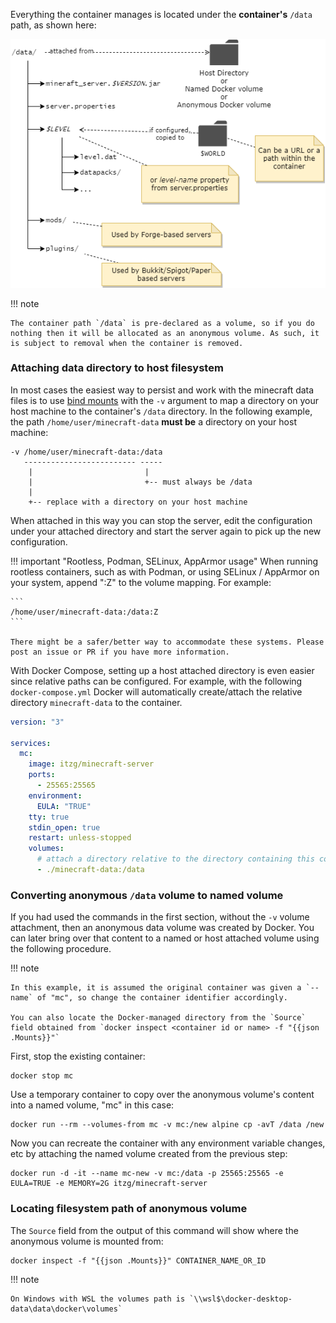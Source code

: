 Everything the container manages is located under the **container's** `/data` path, as shown here:

![](img/level-vs-world.drawio.png)

!!! note

    The container path `/data` is pre-declared as a volume, so if you do nothing then it will be allocated as an anonymous volume. As such, it is subject to removal when the container is removed. 

### Attaching data directory to host filesystem

In most cases the easiest way to persist and work with the minecraft data files is to use [bind mounts](https://docs.docker.com/storage/bind-mounts/) with the `-v` argument to map a directory on your host machine to the container's `/data` directory. In the following example, the path `/home/user/minecraft-data` **must be** a directory on your host machine:

    -v /home/user/minecraft-data:/data
       ------------------------- -----
        |                         |
        |                         +-- must always be /data
        |
        +-- replace with a directory on your host machine

When attached in this way you can stop the server, edit the configuration under your attached directory and start the server again to pick up the new configuration.

!!! important "Rootless, Podman, SELinux, AppArmor usage"
    When running rootless containers, such as with Podman, or using SELinux / AppArmor on your system, append ":Z" to the volume mapping. For example:

    ```
    /home/user/minecraft-data:/data:Z
    ```

    There might be a safer/better way to accommodate these systems. Please post an issue or PR if you have more information.
    
With Docker Compose, setting up a host attached directory is even easier since relative paths can be configured. For example, with the following `docker-compose.yml` Docker will automatically create/attach the relative directory `minecraft-data` to the container.

``` yaml title="docker-compose.yml"
version: "3"

services:
  mc:
    image: itzg/minecraft-server
    ports:
      - 25565:25565
    environment:
      EULA: "TRUE"
    tty: true
    stdin_open: true
    restart: unless-stopped
    volumes:
      # attach a directory relative to the directory containing this compose file
      - ./minecraft-data:/data
```

### Converting anonymous `/data` volume to named volume

If you had used the commands in the first section, without the `-v` volume attachment, then an anonymous data volume was created by Docker. You can later bring over that content to a named or host attached volume using the following procedure.

!!! note 

    In this example, it is assumed the original container was given a `--name` of "mc", so change the container identifier accordingly.
    
    You can also locate the Docker-managed directory from the `Source` field obtained from `docker inspect <container id or name> -f "{{json .Mounts}}"`

First, stop the existing container:

``` shell
docker stop mc
```

Use a temporary container to copy over the anonymous volume's content into a named volume, "mc" in this case:

``` shell
docker run --rm --volumes-from mc -v mc:/new alpine cp -avT /data /new
```

Now you can recreate the container with any environment variable changes, etc by attaching the named volume created from the previous step:

``` shell
docker run -d -it --name mc-new -v mc:/data -p 25565:25565 -e EULA=TRUE -e MEMORY=2G itzg/minecraft-server
```

### Locating filesystem path of anonymous volume

The `Source` field from the output of this command will show where the anonymous volume is mounted from:

``` shell
docker inspect -f "{{json .Mounts}}" CONTAINER_NAME_OR_ID
```

!!! note

    On Windows with WSL the volumes path is `\\wsl$\docker-desktop-data\data\docker\volumes`
